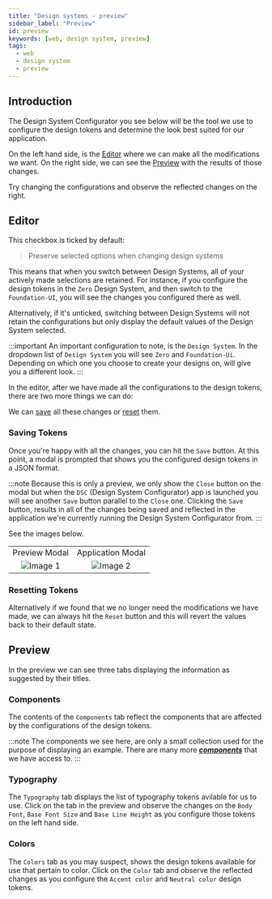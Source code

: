 ```yaml
---
title: "Design systems - preview"
sidebar_label: "Preview"
id: preview
keywords: [web, design system, preview]
tags:
  - web
  - design system
  - preview
---
```


## Introduction

The Design System Configurator you see below will be the tool we use to configure the design tokens and determine the look best suited for our application.

On the left hand side, is the [Editor](../../../web/design-systems/preview/#editor) where we can make all the modifications we want. On the right side, we can see the [Preview](../../../web/design-systems/preview/#preview) with the results of those changes.

Try changing the configurations and observe the reflected changes on the right.

<design-system-editor>
  <design-system-preview></design-system-preview>
  <design-system-export slot="export"></design-system-export>
</design-system-editor>

## Editor

This checkbox is ticked by default:
> Preserve selected options when changing design systems

This means that when you switch between Design Systems, all of your actively made selections are retained. For instance, if you configure the design tokens in the `Zero` Design System, and then switch to the `Foundation-UI`, you will see the changes you configured there as well. 

Alternatively, if it's unticked, switching between Design Systems will not retain the configurations but only display the default values of the Design System selected.

:::important
An important configuration to note, is the `Design System`. In the dropdown list of `Design System` you will see `Zero` and `Foundation-Ui`. Depending on which one you choose to create your designs on, will give you a different look.
:::

In the editor, after we have made all the configurations to the design tokens, there are two more things we can do:

We can [save](../../../web/design-systems/preview/#saving-tokens) all these changes or [reset](../../../web/design-systems/preview/#resetting-tokens) them.

### Saving Tokens

Once you're happy with all the changes, you can hit the `Save` button. At this point, a modal is prompted that shows you the configured design tokens in a JSON format. 

:::note
Because this is only a preview, we only show the `Close` button on the modal but when the `DSC` (Design System Configurator) app is launched you will see another `Save` button parallel to the `Close` one. Clicking the `Save` button, results in all of the changes being saved and reflected in the application we're currently running the Design System Configurator from.
:::

See the images below.

|         |         |
| :-------: | :-------: |
| Preview Modal | Application Modal|
| ![Image 1](/img/close_modal.PNG) |![Image 2](/img/save_modal.PNG) |

### Resetting Tokens

Alternatively if we found that we no longer need the modifications we have made, we can always hit the `Reset` button and this will revert the values back to their default state.

## Preview

In the preview we can see three tabs displaying the information as suggested by their titles. 

### Components

The contents of the `Components` tab reflect the components that are affected by the configurations of the design tokens. 

:::note
The components we see here, are only a small collection used for the purpose of displaying an example. There are many more ***[components](../../../web/web-components/overview)*** that we have access to. 
:::

### Typography

The `Typography` tab displays the list of typography tokens avilable for us to use. Click on the tab in the preview and observe the changes on the `Body Font`, `Base Font Size` and `Base Line Height` as you configure those tokens on the left hand side. 

### Colors

The `Colors` tab as you may suspect, shows the design tokens available for use that pertain to color. Click on the `Color` tab and observe the reflected changes as you configure the `Accent color` and `Neutral color` design tokens. 